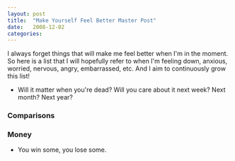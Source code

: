 ```yaml
---
layout: post
title:  "Make Yourself Feel Better Master Post"
date:   2008-12-02
categories:
---
```


I always forget things that will make me feel better when I'm in the moment. So here is a list that I will hopefully refer to when I'm feeling down, anxious, worried, nervous, angry, embarrassed, etc. And I aim to continuously grow this list!

* Will it matter when you're dead? Will you care about it next week? Next month? Next year?

### Comparisons

### Money
* You win some, you lose some.


